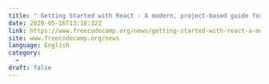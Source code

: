 ```yaml
---
title: " Getting Started with React - A modern, project-based guide for beginners (including hooks!) "
date: 2020-05-16T13:18:32Z
link: https://www.freecodecamp.org/news/getting-started-with-react-a-modern-project-based-guide-for-beginners-including-hooks-2/?utm_medium=RSS&utm_source=news.12bit.vn
site: www.freecodecamp.org/news
language: English
category:
  -   
draft: false
---
```

